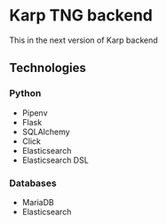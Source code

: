 # Karp TNG backend

This in the next version of Karp backend

## Technologies

### Python

- Pipenv
- Flask
- SQLAlchemy
- Click
- Elasticsearch
- Elasticsearch DSL

### Databases

- MariaDB
- Elasticsearch

